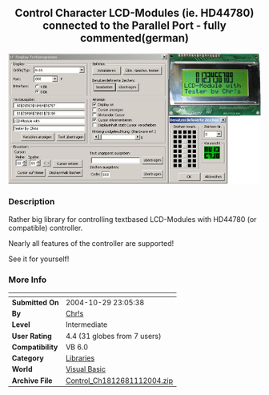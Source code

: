 ﻿<div align="center">

## Control Character LCD\-Modules \(ie\. HD44780\) connected to the Parallel Port \- fully commented\(german\)

<img src="PIC200411115659645.jpg">
</div>

### Description

Rather big library for controlling textbased LCD-Modules with HD44780 (or compatible) controller.

Nearly all features of the controller are supported!

See it for yourself!
 
### More Info
 


<span>             |<span>
---                |---
**Submitted On**   |2004-10-29 23:05:38
**By**             |[Chr\!s](https://github.com/Planet-Source-Code/PSCIndex/blob/master/ByAuthor/chr-s.md)
**Level**          |Intermediate
**User Rating**    |4.4 (31 globes from 7 users)
**Compatibility**  |VB 6\.0
**Category**       |[Libraries](https://github.com/Planet-Source-Code/PSCIndex/blob/master/ByCategory/libraries__1-49.md)
**World**          |[Visual Basic](https://github.com/Planet-Source-Code/PSCIndex/blob/master/ByWorld/visual-basic.md)
**Archive File**   |[Control\_Ch1812681112004\.zip](https://github.com/Planet-Source-Code/chr-s-control-character-lcd-modules-ie-hd44780-connected-to-the-parallel-port-fully-commen__1-57030/archive/master.zip)








